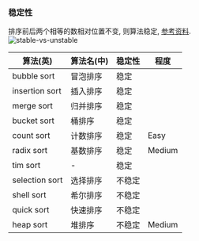 ### 稳定性  
排序前后两个相等的数相对位置不变, 则算法稳定, [参考资料](https://www.baeldung.com/cs/stable-sorting-algorithms).   
![stable-vs-unstable](https://www.baeldung.com/wp-content/uploads/2019/08/Stable-vs-Unstable-1.png)  


|算法(英)|算法名(中)|稳定性|程度|
|---|---|---|---|
|bubble sort|冒泡排序|稳定||
|insertion sort|插入排序|稳定||
|merge sort|归并排序|稳定||
|bucket sort|桶排序|稳定||
|count sort|计数排序|稳定|Easy|
|radix sort|基数排序|稳定|Medium|
|tim sort|-|稳定||
|selection sort|选择排序|不稳定||
|shell sort|希尔排序|不稳定||
|quick sort|快速排序|不稳定||
|heap sort|堆排序|不稳定|Medium|
